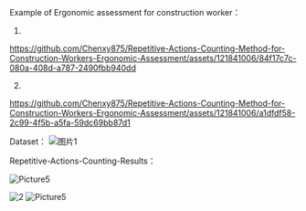 


Example of Ergonomic assessment for construction worker：


1.






https://github.com/Chenxy875/Repetitive-Actions-Counting-Method-for-Construction-Workers-Ergonomic-Assessment/assets/121841006/84f17c7c-080a-408d-a787-2490fbb940dd






2.


https://github.com/Chenxy875/Repetitive-Actions-Counting-Method-for-Construction-Workers-Ergonomic-Assessment/assets/121841006/a1dfdf58-2c99-4f5b-a5fa-59dc69bb87d1


Dataset：
![图片1](https://github.com/Chenxy875/Repetitive-Actions-Counting-Method-for-Construction-Workers-Ergonomic-Assessment/assets/121841006/d5e8ed55-4d9b-4335-9d45-00f548e927c1)





Repetitive-Actions-Counting-Results：

![Picture5](https://github.com/Chenxy875/Repetitive-Actions-Counting-Method-for-Construction-Workers-Ergonomic-Assessment/assets/121841006/0ae1a37d-5782-48a5-9f8f-03a617dbf1b8)



![2](https://github.com/Chenxy875/Repetitive-Actions-Counting-Method-for-Construction-Workers-Ergonomic-Assessment/assets/121841006/7822d4eb-4448-40c5-8cce-7335be48ed0e)
![Picture5](https://github.com/Chenxy875/Repetitive-Actions-Counting-Method-for-Construction-Workers-Ergonomic-Assessment/assets/121841006/aa2a8b7b-43be-408b-8a91-aef84868fd69)
